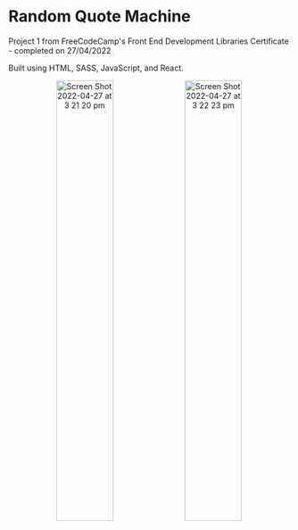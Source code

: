 # Random Quote Machine

Project 1 from FreeCodeCamp's Front End Development Libraries Certificate - completed on 27/04/2022

Built using HTML, SASS, JavaScript, and React.

<p align="center">
  <img width="45%" alt="Screen Shot 2022-04-27 at 3 21 20 pm" src="https://user-images.githubusercontent.com/96323853/165446321-1fac82b0-5c21-4c32-8fb9-b35b1a6609e3.png">
  <img width="45%" alt="Screen Shot 2022-04-27 at 3 22 23 pm" src="https://user-images.githubusercontent.com/96323853/165446396-9b65fc04-61da-4dd8-a8d5-f1655be85e8d.png">
</p>
